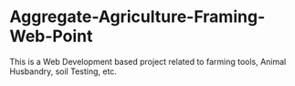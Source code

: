 # Aggregate-Agriculture-Framing-Web-Point
This is a Web Development based project related to farming tools, Animal Husbandry, soil Testing, etc. 
